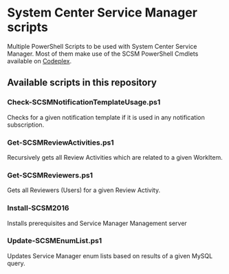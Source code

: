 # System Center Service Manager scripts
Multiple PowerShell Scripts to be used with System Center Service Manager. Most of them make use of the SCSM PowerShell Cmdlets available on [Codeplex](https://smlets.codeplex.com/).

## Available scripts in this repository
### Check-SCSMNotificationTemplateUsage.ps1
Checks for a given notification template if it is used in any notification subscription.

### Get-SCSMReviewActivities.ps1
Recursively gets all Review Activities which are related to a given WorkItem.

### Get-SCSMReviewers.ps1
Gets all Reviewers (Users) for a given Review Activity. 

### Install-SCSM2016
Installs prerequisites and Service Manager Management server

### Update-SCSMEnumList.ps1
Updates Service Manager enum lists based on results of a given MySQL query.
